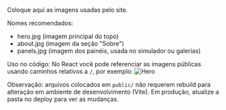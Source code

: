 Coloque aqui as imagens usadas pelo site.

Nomes recomendados:
- hero.jpg (imagem principal do topo)
- about.jpg (imagem da seção "Sobre")
- panels.jpg (imagem dos painéis, usada no simulador ou galerias)

Uso no código:
No React você pode referenciar as imagens públicas usando caminhos relativos a `/`, por exemplo:
<img src="/images/hero.jpg" alt="Hero" />

Observação: arquivos colocados em `public/` não requerem rebuild para alteração em ambiente de desenvolvimento (Vite). Em produção, atualize a pasta no deploy para ver as mudanças.
